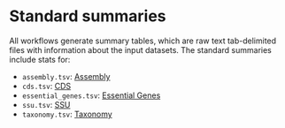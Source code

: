 # Standard summaries

All workflows generate summary tables, which are raw text tab-delimited
files with information about the input datasets. The standard summaries
include stats for:

* `assembly.tsv`: [Assembly](../part5/workflow.md#assembly)
* `cds.tsv`: [CDS](../part5/workflow.md#cds)
* `essential_genes.tsv`: [Essential Genes](../part5/workflow.md#essential_genes)
* `ssu.tsv`: [SSU](../part5/workflow.md#ssu)
* `taxonomy.tsv`: [Taxonomy](../part5/workflow.md#taxonomy)

